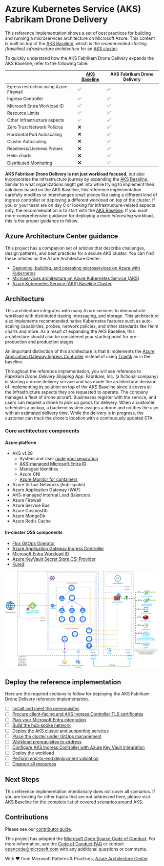 # Azure Kubernetes Service (AKS) Fabrikam Drone Delivery

This reference implementation shows a set of best practices for building and running a microservices architecture on Microsoft Azure. This content is built on top of the [AKS Baseline](https://github.com/mspnp/aks-baseline), which is the _recommended starting (baseline) infrastructure architecture_ for an [AKS cluster](https://azure.microsoft.com/services/kubernetes-service).

To quickly understand how the AKS Fabrikam Drone Delivery expands the AKS Baseline, refer to the following table:

|                                         | [AKS Baseline](https://github.com/mspnp/aks-baseline) | AKS Fabrikam Drone Delivery |
|-----------------------------------------|-------|----------|
| Egress restriction using Azure Firewall |  ✅   |    ✅    |
| Ingress Controller                      |  ✅   |    ✅    |
| Microsoft Entra Workload ID             |  ✅   |    ✅    |
| Resource Limits                         |  ✅   |    ✅    |
| Other Infrastructure aspects            |  ✅   |    ✅    |
| Zero Trust Network Policies             |  ❌   |    ✅    |
| Horizontal Pod Autoscaling              |  ❌   |    ✅    |
| Cluster Autoscaling                     |  ❌   |    ✅    |
| Readiness/Liveness Probes               |  ❌   |    ✅    |
| Helm charts                             |  ❌   |    ✅    |
| Distributed Monitoring                  |  ❌   |    ✅    |

**AKS Fabrikam Drone Delivery is not just workload focused**, but also incorporates the infrastructure journey by expanding the [AKS Baseline](https://github.com/mspnp/aks-baseline). Similar to what organizations might get into while trying to implement their solutions based on the AKS Baseline, this reference implementation carefully modifies or interchanges small pieces like using a different kind of ingress controller or deploying a different workload on top of the cluster. If you or your team are on day 0 or looking for infrastructure-related aspects only, the recommendation is to start with the [AKS Baseline](https://github.com/mspnp/aks-baseline). If you want more comprehensive guidance for deploying a more *interesting* workload, this is the proper guidance to follow.

## Azure Architecture Center guidance

This project has a companion set of articles that describe challenges, design patterns, and best practices for a secure AKS cluster. You can find these articles on the Azure Architecture Center:

- [Designing, building, and operating microservices on Azure with Kubernetes](https://docs.microsoft.com/azure/architecture/microservices)
- [Microservices architecture on Azure Kubernetes Service (AKS)](https://docs.microsoft.com/azure/architecture/reference-architectures/microservices/aks)
- [Azure Kubernetes Service (AKS) Baseline Cluster](https://aka.ms/architecture/aks-baseline)

## Architecture

This architecture integrates with many Azure services to demonstrate workload with distributed tracing, messaging, and storage. This architecture also implements recommended native Kubernetes features such as auto-scaling capabilities, probes, network policies, and other standards like Helm charts and more. As a result of expanding the AKS Baseline, this architecture should also be considered your starting point for pre-production and production stages.

An important distinction of this architecture is that it implements the [Azure Application Gateway Ingress Controller](https://docs.microsoft.com/azure/application-gateway/ingress-controller-overview) instead of using [Traefik](https://doc.traefik.io/traefik/v1.7/user-guide/kubernetes/) as in the baseline.

Throughout the reference implementation, you will see reference to _Fabrikam Drone Delivery Shipping App_. Fabrikam, Inc. (a fictional company) is starting a drone delivery service and has made the architectural decision of implementing its solution on top of the AKS Baseline since it covers all the infrastructure aspects they are requested to operate. The company manages a fleet of drone aircraft. Businesses register with the service, and users can request a drone to pick up goods for delivery. When a customer schedules a pickup, a backend system assigns a drone and notifies the user with an estimated delivery time. While the delivery is in progress, the customer can track the drone's location with a continuously updated ETA.

### Core architecture components

#### Azure platform

* AKS v1.28
  * System and User [node pool separation](https://learn.microsoft.com/azure/aks/use-system-pools)
  * [AKS-managed Microsoft Entra ID](https://learn.microsoft.com/azure/aks/enable-authentication-microsoft-entra-id)
  * Managed Identities
  * Azure CNI
  * [Azure Monitor for containers](https://learn.microsoft.com/azure/azure-monitor/insights/container-insights-overview)
* Azure Virtual Networks (hub-spoke)
* Azure Application Gateway (WAF)
* AKS-managed Internal Load Balancers
* Azure Firewall
* Azure Service Bus
* Azure CosmosDb
* Azure MongoDb
* Azure Redis Cache

#### In-cluster OSS components

* [Flux GitOps Operator](https://fluxcd.io)
* [Azure Application Gateway Ingress Controller](https://github.com/Azure/application-gateway-kubernetes-ingress)
* [Microsoft Entra Workload ID](https://github.com/Azure/aad-pod-identity)
* [Azure KeyVault Secret Store CSI Provider](https://github.com/Azure/secrets-store-csi-driver-provider-azure)
* [Kured](https://docs.microsoft.com/azure/aks/node-updates-kured)

![Network diagram depicting a hub-spoke network with two peered VNets, each with three subnets and main Azure resources.](./imgs/aks-securebaseline-fabrikamdronedelivery.png)

## Deploy the reference implementation

Here are the required sections to follow for deploying the AKS Fabrikam Drone Delivery reference implementation.

* [ ] [Install and meet the prerequisites](./01-prerequisites.md)
* [ ] [Procure client-facing and AKS Ingress Controller TLS certificates](./02-ca-certificates.md)
* [ ] [Plan your Microsoft Entra integration](./03-auth.md)
* [ ] [Build the hub-spoke network](./04-networking.md)
* [ ] [Deploy the AKS cluster and supporting services](./05-aks-cluster.md)
* [ ] [Place the cluster under GitOps management](./06-gitops.md)
* [ ] [Workload prerequisites to address](./07-workload-prerequisites.md)
* [ ] [Configure AKS Ingress Controller with Azure Key Vault integration](./08-secret-managment-and-ingress-controller.md)
* [ ] [Deploy the workload](./09-workload.md)
* [ ] [Perform end-to-end deployment validation](./10-validation.md)
* [ ] [Cleanup all resources](./11-cleanup.md)

## Next Steps

This reference implementation intentionally does not cover all scenarios. If you are looking for other topics that are not addressed here, please visit [AKS Baseline for the complete list of covered scenarios around AKS](https://github.com/mspnp/aks-baseline#advanced-topics).

## Contributions

Please see our [contributor guide](./CONTRIBUTING.md).

This project has adopted the [Microsoft Open Source Code of Conduct](https://opensource.microsoft.com/codeofconduct/). For more information, see the [Code of Conduct FAQ](https://opensource.microsoft.com/codeofconduct/faq/) or contact <opencode@microsoft.com> with any additional questions or comments.

With :heart: from Microsoft Patterns & Practices, [Azure Architecture Center](https://aka.ms/architecture).
